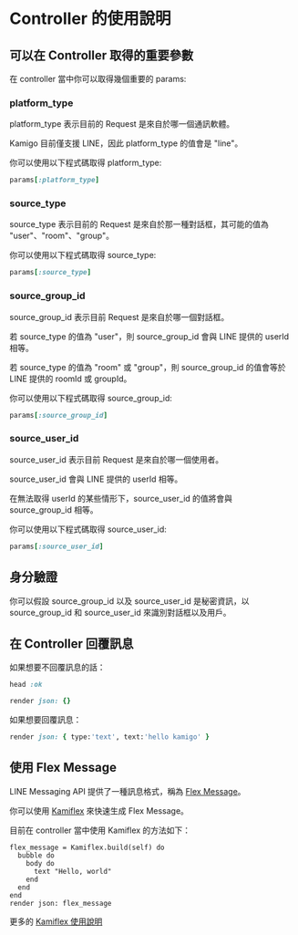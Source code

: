 # Controller 的使用說明

## 可以在 Controller 取得的重要參數

在 controller 當中你可以取得幾個重要的 params:

### platform_type

platform_type 表示目前的 Request 是來自於哪一個通訊軟體。

Kamigo 目前僅支援 LINE，因此 platform_type 的值會是 "line"。

你可以使用以下程式碼取得 platform_type:

```ruby
params[:platform_type]
```

### source_type

source_type 表示目前的 Request 是來自於那一種對話框，其可能的值為 "user"、"room"、"group"。

你可以使用以下程式碼取得 source_type:

```ruby
params[:source_type]
```

### source_group_id

source_group_id 表示目前 Request 是來自於哪一個對話框。

若 source_type 的值為 "user"，則 source_group_id 會與 LINE 提供的 userId 相等。

若 source_type 的值為 "room" 或 "group"，則 source_group_id 的值會等於 LINE 提供的 roomId 或 groupId。

你可以使用以下程式碼取得 source_group_id:

```ruby
params[:source_group_id]
```

### source_user_id

source_user_id 表示目前 Request 是來自於哪一個使用者。

source_user_id 會與 LINE 提供的 userId 相等。

在無法取得 userId 的某些情形下，source_user_id 的值將會與 source_group_id 相等。

你可以使用以下程式碼取得 source_user_id:

```ruby
params[:source_user_id]
```

## 身分驗證

你可以假設 source_group_id 以及 source_user_id 是秘密資訊，以 source_group_id 和 source_user_id 來識別對話框以及用戶。

## 在 Controller 回覆訊息

如果想要不回覆訊息的話：

```ruby
head :ok
```

```ruby
render json: {}
```

如果想要回覆訊息：

```ruby
render json: { type:'text', text:'hello kamigo' }
```

## 使用 Flex Message

LINE Messaging API 提供了一種訊息格式，稱為 [Flex Message](https://developers.line.biz/en/docs/messaging-api/using-flex-messages/)。

你可以使用 [Kamiflex](https://github.com/etrex/kamiflex) 來快速生成 Flex Message。

目前在 controller 當中使用 Kamiflex 的方法如下：

```
flex_message = Kamiflex.build(self) do
  bubble do
    body do
      text "Hello, world"
    end
  end
end
render json: flex_message
```

更多的 [Kamiflex 使用說明](https://github.com/etrex/kamiflex)
